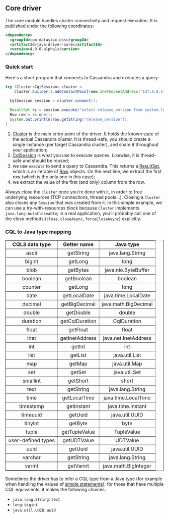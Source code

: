 ## Core driver

The core module handles cluster connectivity and request execution. It is published under the
following coordinates:

```xml
<dependency>
  <groupId>com.datastax.oss</groupId>
  <artifactId>java-driver-core</artifactId>
  <version>4.0.0-alpha1</version>
</dependency>
```

### Quick start

Here's a short program that connects to Cassandra and executes a query:

```java
try (Cluster<CqlSession> cluster =
    Cluster.builder().addContactPoint(new InetSocketAddress("127.0.0.1", 9042)).build()) { // (1)

  CqlSession session = cluster.connect();                                                  // (2)

  ResultSet rs = session.execute("select release_version from system.local");              // (3)
  Row row = rs.one();
  System.out.println(row.getString("release_version"));                                    // (4)
}
```

1. [Cluster] is the main entry point of the driver. It holds the known state of the actual Cassandra 
   cluster. It is thread-safe, you should create a single instance (per target Cassandra cluster),
    and share it throughout your application;
2. [CqlSession] is what you use to execute queries. Likewise, it is thread-safe and should be 
   reused;
3. we use `execute` to send a query to Cassandra. This returns a [ResultSet], which is an iterable 
   of [Row] objects. On the next line, we extract the first row (which is the only one in this case);
4. we extract the value of the first (and only) column from the row.

Always close the `Cluster` once you're done with it, in order to free underlying resources (TCP 
connections, thread pools...). Closing a `Cluster` also closes any `Session` that was created from
it. In this simple example, we can use a try-with-resources block because `Cluster` implements
`java.lang.AutoCloseable`; in a real application, you'll probably call one of the close methods 
(`close`, `closeAsync`, `forceCloseAsync`) explicitly.

### CQL to Java type mapping

<table border="1" style="text-align:center; width:100%;margin-bottom:1em;">
    <tr> <td><b>CQL3 data type</b></td> <td><b>Getter name</b></td> <td><b>Java type</b></td> </tr>
    <tr> <td>ascii</td> <td>getString</td> <td>java.lang.String</td> </tr>
    <tr> <td>bigint</td> <td>getLong</td> <td>long</td> </tr>
    <tr> <td>blob</td> <td>getBytes</td> <td>java.nio.ByteBuffer</td> </tr>
    <tr> <td>boolean</td> <td>getBoolean</td> <td>boolean</td> </tr>
    <tr> <td>counter</td> <td>getLong</td> <td>long</td> </tr>
    <tr> <td>date</td> <td>getLocalDate</td> <td>java.time.LocalDate</td> </tr>
    <tr> <td>decimal</td> <td>getBigDecimal</td> <td>java.math.BigDecimal</td> </tr>
    <tr> <td>double</td> <td>getDouble</td> <td>double</td> </tr>
    <tr> <td>duration</td> <td>getCqlDuration</td> <td>CqlDuration</td> </tr>
    <tr> <td>float</td> <td>getFloat</td> <td>float</td> </tr>
    <tr> <td>inet</td> <td>getInetAddress</td> <td>java.net.InetAddress</td> </tr>
    <tr> <td>int</td> <td>getInt</td> <td>int</td> </tr>
    <tr> <td>list</td> <td>getList</td> <td>java.util.List<T></td> </tr>
    <tr> <td>map</td> <td>getMap</td> <td>java.util.Map<K, V></td> </tr>
    <tr> <td>set</td> <td>getSet</td> <td>java.util.Set<T></td> </tr>
    <tr> <td>smallint</td> <td>getShort</td> <td>short</td> </tr>
    <tr> <td>text</td> <td>getString</td> <td>java.lang.String</td> </tr>
    <tr> <td>time</td> <td>getLocalTime</td> <td>java.time.LocalTime</td> </tr>
    <tr> <td>timestamp</td> <td>getInstant</td> <td>java.time.Instant</td> </tr>
    <tr> <td>timeuuid</td> <td>getUuid</td> <td>java.util.UUID</td> </tr>
    <tr> <td>tinyint</td> <td>getByte</td> <td>byte</td> </tr>
    <tr> <td>tuple</td> <td>getTupleValue</td> <td>TupleValue</td> </tr>
    <tr> <td>user-defined types</td> <td>getUDTValue</td> <td>UDTValue</td> </tr>
    <tr> <td>uuid</td> <td>getUuid</td> <td>java.util.UUID</td> </tr>
    <tr> <td>varchar</td> <td>getString</td> <td>java.lang.String</td> </tr>
    <tr> <td>varint</td> <td>getVarint</td> <td>java.math.BigInteger</td> </tr>
</table>

Sometimes the driver has to infer a CQL type from a Java type (for example when handling the values 
of [simple statements](statements/simple/)); for those that have multiple CQL equivalents, it makes
the following choices:

* `java.lang.String`: `text`
* `long`: `bigint`
* `java.util.UUID`: `uuid`

[Cluster]:    http://docs.datastax.com/en/drivers/java/4.0/com/datastax/oss/driver/api/core/Cluster.html
[CqlSession]: http://docs.datastax.com/en/drivers/java/4.0/com/datastax/oss/driver/api/core/cql/CqlSession.html
[ResultSet]:  http://docs.datastax.com/en/drivers/java/4.0/com/datastax/oss/driver/api/core/cql/ResultSet.html
[Row]:        http://docs.datastax.com/en/drivers/java/4.0/com/datastax/oss/driver/api/core/cql/Row.html
